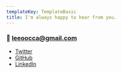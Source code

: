 ```yaml
---
templateKey: TemplateBasic
title: I'm always happy to hear from you.
---
```


### 📮 leeoocca@gmail.com

- [Twitter](https://twitter.com/leeoocca)
- [GitHub](https://github.com/leeoocca)
- [LinkedIn](https://www.linkedin.com/in/leeoocca/)
